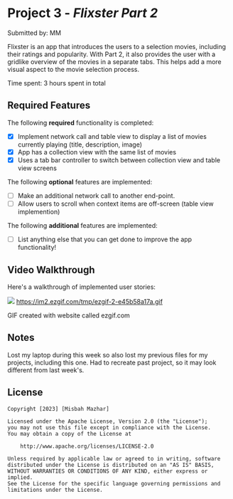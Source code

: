 # Project 3 - *Flixster Part 2*

Submitted by: MM

Flixster is an app that introduces the users to a selection movies, including their ratings and popularity. 
With Part 2, it also provides the user with a gridlike overview of the movies in a separate tabs. 
This helps add a more visual aspect to the movie selection process. 

Time spent: 3 hours spent in total

## Required Features

The following **required** functionality is completed:

- [X] Implement network call and table view to display a list of movies currently playing (title, description, image)
- [X] App has a collection view with the same list of movies
- [X] Uses a tab bar controller to switch between collection view and table view screens
 
The following **optional** features are implemented:

- [ ] Make an additional network call to another end-point.	
- [ ] Allow users to scroll when context items are off-screen (table view implemention)

The following **additional** features are implemented:

- [ ] List anything else that you can get done to improve the app functionality!

## Video Walkthrough

Here's a walkthrough of implemented user stories:

<img src='![flixster](https://user-images.githubusercontent.com/121317176/223364769-c2aa268a-ace8-49d6-82a0-c6d69dcab438.gif)
' />
https://im2.ezgif.com/tmp/ezgif-2-e45b58a17a.gif

GIF created with website called ezgif.com


## Notes

Lost my laptop during this week so also lost my previous files for my projects, including this one. 
Had to recreate past project, so it may look different from last week's.

## License

    Copyright [2023] [Misbah Mazhar]

    Licensed under the Apache License, Version 2.0 (the "License");
    you may not use this file except in compliance with the License.
    You may obtain a copy of the License at

        http://www.apache.org/licenses/LICENSE-2.0

    Unless required by applicable law or agreed to in writing, software
    distributed under the License is distributed on an "AS IS" BASIS,
    WITHOUT WARRANTIES OR CONDITIONS OF ANY KIND, either express or implied.
    See the License for the specific language governing permissions and
    limitations under the License.
